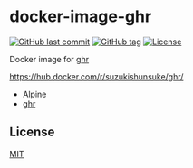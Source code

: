 # docker-image-ghr

[![GitHub last commit](https://img.shields.io/github/last-commit/suzuki-shunsuke/docker-image-ghr.svg)](https://github.com/suzuki-shunsuke/docker-image-ghr)
[![GitHub tag](https://img.shields.io/github/tag/suzuki-shunsuke/docker-image-ghr.svg)](https://github.com/suzuki-shunsuke/docker-image-ghr/releases)
[![License](http://img.shields.io/badge/license-mit-blue.svg?style=flat-square)](https://raw.githubusercontent.com/suzuki-shunsuke/docker-image-ghr/master/LICENSE)

Docker image for [ghr](https://github.com/tcnksm/ghr)

https://hub.docker.com/r/suzukishunsuke/ghr/

* Alpine
* [ghr](https://github.com/tcnksm/ghr)

## License

[MIT](LICENSE)
